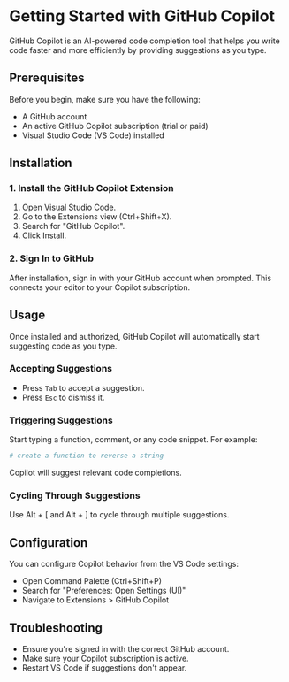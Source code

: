 # Getting Started with GitHub Copilot

GitHub Copilot is an AI-powered code completion tool that helps you write code faster and more efficiently by providing suggestions as you type.

## Prerequisites

Before you begin, make sure you have the following:

- A GitHub account
- An active GitHub Copilot subscription (trial or paid)
- Visual Studio Code (VS Code) installed

## Installation

### 1. Install the GitHub Copilot Extension

1. Open Visual Studio Code.
2. Go to the Extensions view (Ctrl+Shift+X).
3. Search for "GitHub Copilot".
4. Click Install.

### 2. Sign In to GitHub

After installation, sign in with your GitHub account when prompted. This connects your editor to your Copilot subscription.

## Usage

Once installed and authorized, GitHub Copilot will automatically start suggesting code as you type.

### Accepting Suggestions

- Press `Tab` to accept a suggestion.
- Press `Esc` to dismiss it.

### Triggering Suggestions

Start typing a function, comment, or any code snippet. For example:

```python
# create a function to reverse a string
```
Copilot will suggest relevant code completions.

### Cycling Through Suggestions
Use Alt + [ and Alt + ] to cycle through multiple suggestions.

## Configuration
You can configure Copilot behavior from the VS Code settings:

- Open Command Palette (Ctrl+Shift+P)
- Search for "Preferences: Open Settings (UI)"
- Navigate to Extensions > GitHub Copilot

## Troubleshooting
- Ensure you're signed in with the correct GitHub account.
- Make sure your Copilot subscription is active.
- Restart VS Code if suggestions don't appear.

